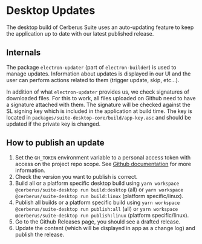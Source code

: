 # Desktop Updates

The desktop build of Cerberus Suite uses an auto-updating feature to keep the application up to date with our latest published release.

## Internals

The package `electron-updater` (part of `electron-builder`) is used to manage updates. Information about updates is displayed in our UI and the user can perform actions related to them (trigger update, skip, etc...).

In addition of what `electron-updater` provides us, we check signatures of downloaded files. For this to work, all files uploaded on Github need to have a signature attached with them. The signature will be checked against the SL signing key which is included in the application at build time. The key is located in `packages/suite-desktop-core/build/app-key.asc` and should be updated if the private key is changed.

## How to publish an update

1. Set the `GH_TOKEN` environment variable to a personal access token with access on the project repo scope. See [Github documentation](https://docs.github.com/en/free-pro-team@latest/github/authenticating-to-github/creating-a-personal-access-token) for more information.
1. Check the version you want to publish is correct.
1. Build all or a platform specific desktop build using `yarn workspace @cerberus/suite-desktop run build:desktop` (all) or `yarn workspace @cerberus/suite-desktop run build:linux` (platform specific/linux).
1. Publish all builds or a platform specific build using `yarn workspace @cerberus/suite-desktop run publish:all` (all) or `yarn workspace @cerberus/suite-desktop run publish:linux` (platform specific/linux).
1. Go to the Github Releases page, you should see a drafted release.
1. Update the content (which will be displayed in app as a change log) and publish the release.

